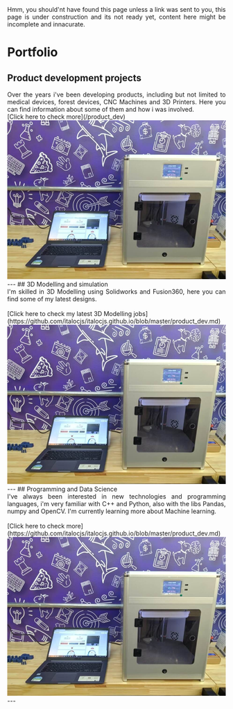 <div style="text-align: justify">Hmm, you should'nt have found this page unless a link was sent to you, this page is under construction and its not ready yet, content here might be incomplete and innacurate.</div>

# Portfolio

## Product development projects
<div style="text-align: justify"> Over the years i've been developing products, including but not limited to medical devices, forest devices, CNC Machines and 3D Printers.  Here you can find information about some of them and how i was involved.</div>
[Click here to check more](/product_dev)
<br>
<a href="https://github.com/italocjs/italocjs.github.io/blob/master/product_dev.md"><img src="https://github.com/italocjs/italocjs.github.io/blob/master/images/Imagem1_resized.jpg?raw=true" alt=""></a> 
<br>
---
## 3D Modelling and simulation
<div style="text-align: justify">I'm skilled in 3D Modelling using Solidworks and Fusion360, here you can find some of my latest designs.</div>
<br>
 [Click here to check my latest 3D Modelling jobs](https://github.com/italocjs/italocjs.github.io/blob/master/product_dev.md)
 <br>
 <a href="https://github.com/italocjs/italocjs.github.io/blob/master/product_dev.md"><img src="https://github.com/italocjs/italocjs.github.io/blob/master/images/Imagem1_resized.jpg?raw=true" alt=""></a> 
 <br>
---
## Programming and Data Science
<div style="text-align: justify">I've always been interested in new technologies and programming languages, i'm very familiar with C++ and Python, also with the libs Pandas, numpy and OpenCV.  I'm currently learning more about Machine learning.</div>
<br>
 [Click here to check more](https://github.com/italocjs/italocjs.github.io/blob/master/product_dev.md)
 <br>
 <a href="https://github.com/italocjs/italocjs.github.io/blob/master/product_dev.md"><img src="https://github.com/italocjs/italocjs.github.io/blob/master/images/Imagem1_resized.jpg?raw=true" alt=""></a> 
 <br>
 ---
